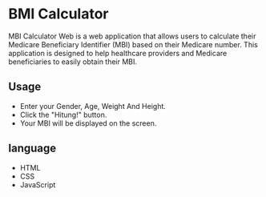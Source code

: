 
# BMI Calculator

MBI Calculator Web is a web application that allows users to calculate their Medicare Beneficiary Identifier (MBI) based on their Medicare number. This application is designed to help healthcare providers and Medicare beneficiaries to easily obtain their MBI.


## Usage

- Enter your Gender, Age, Weight And Height.
- Click the "Hitung!" button.
- Your MBI will be displayed on the screen.


## language
- HTML
- CSS
- JavaScript